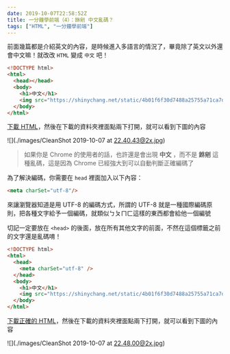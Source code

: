 ```yaml
---
date: 2019-10-07T22:58:52Z
title: 一分鐘學前端（4）：銝剜 中文亂碼？
tags: ["HTML", "一分鐘學前端"]
---
```


前面幾篇都是介紹英文的內容，是時候進入多語言的情況了，畢竟除了英文以外還會中文嘛！就改改 `HTML` 變成 `中文` 吧！

```html
<!DOCTYPE html>
<html>
  <head></head>
  <body>
    <h1>中文</h1>
    <img src="https://shinychang.net/static/4b01f6f30d7488a25755a71ca7d06b03/0f7c5/CleanShot%202019-10-05%20at%2019.09.52%402x.jpg" />
  </body>
</html>
```

<a href="data:text/text;base64,PCFET0NUWVBFIGh0bWw+CjxodG1sPgogIDxoZWFkPjwvaGVhZD4KICA8Ym9keT4KICAgIDxoMT7kuK3mloc8L2gxPgogICAgPGltZyBzcmM9Imh0dHBzOi8vc2hpbnljaGFuZy5uZXQvc3RhdGljLzRiMDFmNmYzMGQ3NDg4YTI1NzU1YTcxY2E3ZDA2YjAzLzBmN2M1L0NsZWFuU2hvdCUyMDIwMTktMTAtMDUlMjBhdCUyMDE5LjA5LjUyJTQwMnguanBnIiAvPgogIDwvYm9keT4KPC9odG1sPg==" download="index.html">下載 HTML</a>，然後在下載的資料夾裡面點兩下打開，就可以看到下圖的內容


![](./images/CleanShot 2019-10-07 at 22.40.43@2x.jpg)

> 如果你是 Chrome 的使用者的話，也許還是會出現 **中文** ，而不是 **銝剜** 這種亂碼，這是因為 Chrome 已經強大到可以自動判斷正確編碼了

為了解決編碼，你需要在 `head` 裡面加入以下內容：

```html
<meta charSet="utf-8"/>
```

來讓瀏覽器知道是用 UTF-8 的編碼方式，所謂的 UTF-8 就是一種國際編碼原則，把各種文字給予一個編碼，就類似ㄅㄆㄇㄈ這樣的東西都會給他一個編號

切記一定要放在 `<head>` 的後面，放在所有其他文字的前面，不然在這個標籤之前的文字還是亂碼唷！

```html
<!DOCTYPE html>
<html>
  <head>
    <meta charSet="utf-8" />
  </head>
  <body>
    <h1>中文</h1>
    <img src="https://shinychang.net/static/4b01f6f30d7488a25755a71ca7d06b03/0f7c5/CleanShot%202019-10-05%20at%2019.09.52%402x.jpg" />
  </body>
</html>
```


<a href="data:text/text;base64,PCFET0NUWVBFIGh0bWw+CjxodG1sPgogIDxoZWFkPgogICAgPG1ldGEgY2hhclNldD0idXRmLTgiIC8+CiAgPC9oZWFkPgogIDxib2R5PgogICAgPGgxPuS4reaWhzwvaDE+CiAgICA8aW1nIHNyYz0iaHR0cHM6Ly9zaGlueWNoYW5nLm5ldC9zdGF0aWMvNGIwMWY2ZjMwZDc0ODhhMjU3NTVhNzFjYTdkMDZiMDMvMGY3YzUvQ2xlYW5TaG90JTIwMjAxOS0xMC0wNSUyMGF0JTIwMTkuMDkuNTIlNDAyeC5qcGciIC8+CiAgPC9ib2R5Pgo8L2h0bWw+Cg==" download="index.html">下載正確的 HTML</a>，然後在下載的資料夾裡面點兩下打開，就可以看到下圖的內容

![](./images/CleanShot 2019-10-07 at 22.48.00@2x.jpg)
